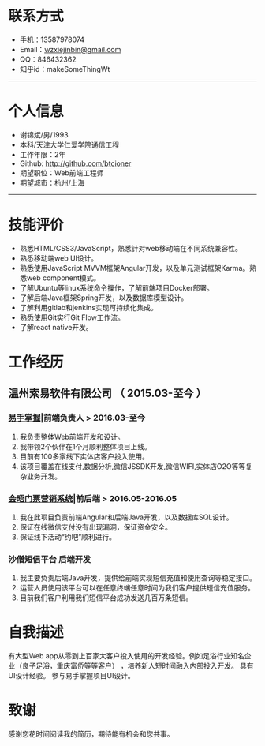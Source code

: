 # 联系方式

- 手机：13587978074
- Email：wzxiejinbin@gmail.com
- QQ：846432362
- 知乎id：makeSomeThingWt

---

# 个人信息

 - 谢锦斌/男/1993
 - 本科/天津大学仁爱学院通信工程
 - 工作年限：2年
 - Github: http://github.com/btcioner 
 - 期望职位：Web前端工程师
 - 期望城市：杭州/上海

---

# 技能评价

- 熟悉HTML/CSS3/JavaScript，熟悉针对web移动端在不同系统兼容性。
- 熟悉移动端web UI设计。
- 熟悉使用JavaScript MVVM框架Angular开发，以及单元测试框架Karma。熟悉web component模式。
- 了解Ubuntu等linux系统命令操作，了解前端项目Docker部署。
- 了解后端Java框架Spring开发，以及数据库模型设计。
- 了解利用gitlab和jenkins实现可持续化集成。
- 熟悉使用Git实行Git Flow工作流。
- 了解react native开发。


# 工作经历


## 温州索易软件有限公司 （  2015.03-至今 ）

### [易手掌握](http://www.91yszw.com/)|前端负责人 > 2016.03-至今
1.	我负责整体Web前端开发和设计。
2.	我带领2个伙伴在1个月顺利整体项目上线。
3.	目前有100多家线下实体店客户投入使用。
4.	该项目覆盖在线支付,数据分析,微信JSSDK开发,微信WIFI,实体店O2O等等复杂业务开发。


### [会晤门票营销系统](https://open.weixin.qq.com/connect/oauth2/authorize?appid=wx321e80cdefb8459e&redirect_uri=http://www.91yszw.com/meeting/applie/getcode&response_type=code&scope=snsapi_base&state=1#wechat_redirect)|前后端 > 2016.05-2016.05
1.	我在此项目负责前端Angular和后端Java开发，以及数据库SQL设计。
2.	保证在线微信支付没有出现漏洞，保证资金安全。
3.	保证线下活动“约吧”顺利进行。

### 沙僧短信平台  后端开发 	
1.	我主要负责后端Java开发，提供给前端实现短信充值和使用查询等稳定接口。
2.	运营人员使用该平台可以在任意终端任意时间为我们客户提供短信充值服务。
3.	目前我们客户利用我们短信平台成功发送几百万条短信。 


# 自我描述 
有大型Web app从零到上百家大客户投入使用的开发经验。例如足浴行业知名企业（良子足浴，重庆富侨等等客户） ，培养新人短时间融入内部投入开发。 具有UI设计经验。 参与易手掌握项目UI设计。

# 致谢
感谢您花时间阅读我的简历，期待能有机会和您共事。

